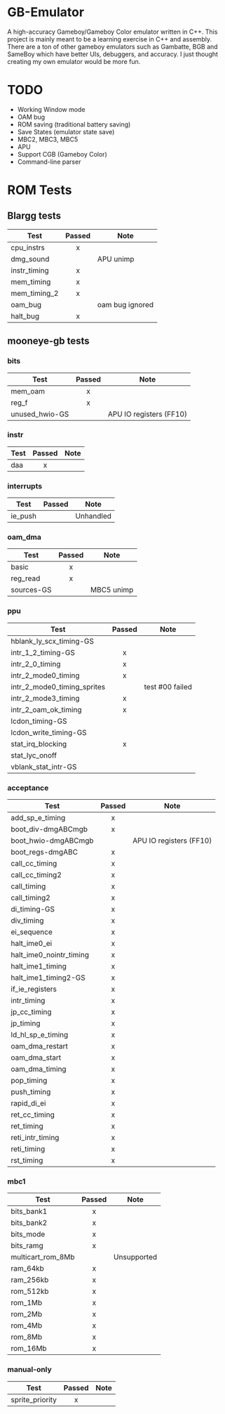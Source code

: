 # GB-Emulator

A high-accuracy Gameboy/Gameboy Color emulator written in C++. This project is mainly meant to be a learning exercise in C++ and assembly. There are a ton of other gameboy emulators such as Gambatte, BGB and SameBoy which have better UIs, debuggers, and accuracy. I just thought creating my own emulator would be more fun.

# TODO

-   Working Window mode
-   OAM bug
-   ROM saving (traditional battery saving)
-   Save States (emulator state save)
-   MBC2, MBC3, MBC5
-   APU
-   Support CGB (Gameboy Color)
-   Command-line parser

# ROM Tests

## Blargg tests

| Test         | Passed | Note            |
| ------------ | :----: | --------------- |
| cpu_instrs   |   x    |                 |
| dmg_sound    |        | APU unimp       |
| instr_timing |   x    |                 |
| mem_timing   |   x    |                 |
| mem_timing_2 |   x    |                 |
| oam_bug      |        | oam bug ignored |
| halt_bug     |   x    |                 |

## mooneye-gb tests

### bits

| Test           | Passed | Note                    |
| -------------- | :----: | ----------------------- |
| mem_oam        |   x    |                         |
| reg_f          |   x    |                         |
| unused_hwio-GS |        | APU IO registers (FF10) |

### instr

| Test | Passed | Note |
| ---- | :----: | ---- |
| daa  |   x    |      |

### interrupts

| Test    | Passed | Note      |
| ------- | :----: | --------- |
| ie_push |        | Unhandled |

### oam_dma

| Test       | Passed | Note       |
| ---------- | :----: | ---------- |
| basic      |   x    |            |
| reg_read   |   x    |            |
| sources-GS |        | MBC5 unimp |

### ppu

| Test                        | Passed | Note            |
| --------------------------- | :----: | --------------- |
| hblank_ly_scx_timing-GS     |        |                 |
| intr_1_2_timing-GS          |   x    |                 |
| intr_2_0_timing             |   x    |                 |
| intr_2_mode0_timing         |   x    |                 |
| intr_2_mode0_timing_sprites |        | test #00 failed |
| intr_2_mode3_timing         |   x    |                 |
| intr_2_oam_ok_timing        |   x    |                 |
| lcdon_timing-GS             |        |                 |
| lcdon_write_timing-GS       |        |                 |
| stat_irq_blocking           |   x    |                 |
| stat_lyc_onoff              |        |                 |
| vblank_stat_intr-GS         |        |                 |

### acceptance

| Test                    | Passed | Note                    |
| ----------------------- | :----: | ----------------------- |
| add_sp_e_timing         |   x    |                         |
| boot_div-dmgABCmgb      |   x    |                         |
| boot_hwio-dmgABCmgb     |        | APU IO registers (FF10) |
| boot_regs-dmgABC        |   x    |                         |
| call_cc_timing          |   x    |                         |
| call_cc_timing2         |   x    |                         |
| call_timing             |   x    |                         |
| call_timing2            |   x    |                         |
| di_timing-GS            |   x    |                         |
| div_timing              |   x    |                         |
| ei_sequence             |   x    |                         |
| halt_ime0_ei            |   x    |                         |
| halt_ime0_nointr_timing |   x    |                         |
| halt_ime1_timing        |   x    |                         |
| halt_ime1_timing2-GS    |   x    |                         |
| if_ie_registers         |   x    |                         |
| intr_timing             |   x    |                         |
| jp_cc_timing            |   x    |                         |
| jp_timing               |   x    |                         |
| ld_hl_sp_e_timing       |   x    |                         |
| oam_dma_restart         |   x    |                         |
| oam_dma_start           |   x    |                         |
| oam_dma_timing          |   x    |                         |
| pop_timing              |   x    |                         |
| push_timing             |   x    |                         |
| rapid_di_ei             |   x    |                         |
| ret_cc_timing           |   x    |                         |
| ret_timing              |   x    |                         |
| reti_intr_timing        |   x    |                         |
| reti_timing             |   x    |                         |
| rst_timing              |   x    |                         |

### mbc1

| Test              | Passed | Note        |
| ----------------- | :----: | ----------- |
| bits_bank1        |   x    |             |
| bits_bank2        |   x    |             |
| bits_mode         |   x    |             |
| bits_ramg         |   x    |             |
| multicart_rom_8Mb |        | Unsupported |
| ram_64kb          |   x    |             |
| ram_256kb         |   x    |             |
| rom_512kb         |   x    |             |
| rom_1Mb           |   x    |             |
| rom_2Mb           |   x    |             |
| rom_4Mb           |   x    |             |
| rom_8Mb           |   x    |             |
| rom_16Mb          |   x    |             |

### manual-only

| Test            | Passed | Note |
| --------------- | :----: | ---- |
| sprite_priority |   x    |      |
